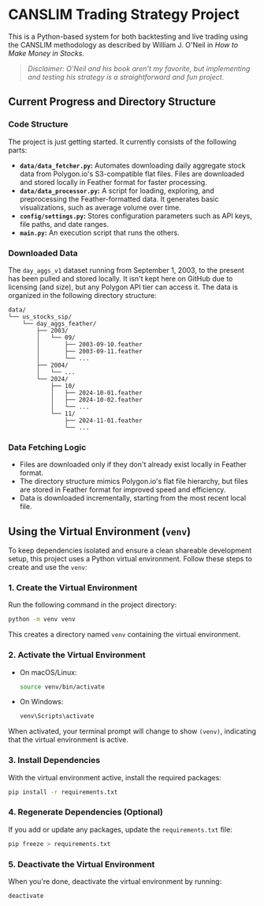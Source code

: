 
# CANSLIM Trading Strategy Project

This is a Python-based system for both backtesting and live trading using the CANSLIM methodology as described by William J. O'Neil in *How to Make Money in Stocks*. 

> *Disclaimer: O'Neil and his book aren't my favorite, but implementing and testing his strategy is a straightforward and fun project.*

## Current Progress and Directory Structure

### **Code Structure**
The project is just getting started.  It currently consists of the following parts:
- **`data/data_fetcher.py`:** Automates downloading daily aggregate stock data from Polygon.io's S3-compatible flat files. Files are downloaded and stored locally in Feather format for faster processing.
- **`data/data_processor.py`:** A script for loading, exploring, and preprocessing the Feather-formatted data. It generates basic visualizations, such as average volume over time.
- **`config/settings.py`:** Stores configuration parameters such as API keys, file paths, and date ranges.
- **`main.py`:** An execution script that runs the others.

### **Downloaded Data**
The `day_aggs_v1` dataset running from September 1, 2003, to the present has been pulled and stored locally. It isn't kept here on GitHub due to licensing (and size), but any Polygon API tier can access it. The data is organized in the following directory structure:

```
data/
└── us_stocks_sip/
    └── day_aggs_feather/
        ├── 2003/
        │   └── 09/
        │       ├── 2003-09-10.feather
        │       ├── 2003-09-11.feather
        │       └── ...
        ├── 2004/
        │   └── ...
        └── 2024/
            ├── 10/
            │   ├── 2024-10-01.feather
            │   ├── 2024-10-02.feather
            │   └── ...
            └── 11/
                ├── 2024-11-01.feather
                └── ...
```

### **Data Fetching Logic**
- Files are downloaded only if they don't already exist locally in Feather format.
- The directory structure mimics Polygon.io's flat file hierarchy, but files are stored in Feather format for improved speed and efficiency.
- Data is downloaded incrementally, starting from the most recent local file.

## Using the Virtual Environment (`venv`)

To keep dependencies isolated and ensure a clean shareable development setup, this project uses a Python virtual environment. Follow these steps to create and use the `venv`:

### 1. Create the Virtual Environment
Run the following command in the project directory:
```bash
python -m venv venv
```
This creates a directory named `venv` containing the virtual environment.

### 2. Activate the Virtual Environment
- On macOS/Linux:
  ```bash
  source venv/bin/activate
  ```
- On Windows:
  ```bash
  venv\Scripts\activate
  ```

When activated, your terminal prompt will change to show `(venv)`, indicating that the virtual environment is active.

### 3. Install Dependencies
With the virtual environment active, install the required packages:
```bash
pip install -r requirements.txt
```

### 4. Regenerate Dependencies (Optional)
If you add or update any packages, update the `requirements.txt` file:
```bash
pip freeze > requirements.txt
```

### 5. Deactivate the Virtual Environment
When you're done, deactivate the virtual environment by running:
```bash
deactivate
```
